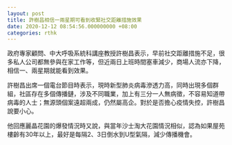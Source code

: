 ```yaml
---
layout: post
title: 許樹昌相信一兩星期可看到收緊社交距離措施效果
date: 2020-12-12 08:54:56.000000000 +08:00
categories: rthk
---
```


政府專家顧問、中大呼吸系統科講座教授許樹昌表示，早前社交距離措施不足，很多私人公司都無參與在家工作等，但近兩日上班時間塞車減少，商場人流亦下降，相信一、兩星期就能看到效果。

許樹昌出席一個電台節目時表示，現時新型肺炎病毒滲透力高，同時出現多個群組，社區存在多個傳播鏈，涉及不同職業，加上有三分一人無病徵，不容易知道帶病毒的人士；無源頭個案遠超兩成，仍然屬高企。對於是否擔心疫情失控，許樹昌說要小心。

他回應麗晶花園的爆發情況時又說，與當年沙士淘大花園情況相似，認為如果屋苑樓齡有30年以上，最好是每隔2、3日倒水到U型氣隔，減少傳播機會。
